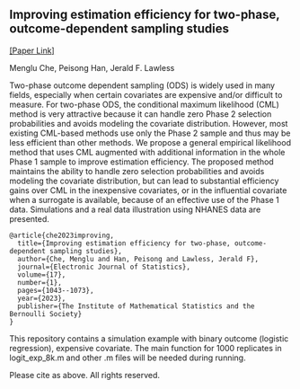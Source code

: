 ## Improving estimation efficiency for two-phase, outcome-dependent sampling studies
[[Paper Link]](https://projecteuclid.org/journals/electronic-journal-of-statistics/volume-17/issue-1/Improving-estimation-efficiency-for-two-phase-outcome-dependent-sampling-studies/10.1214/23-EJS2124.full)


Menglu Che, Peisong Han, Jerald F. Lawless

Two-phase outcome dependent sampling (ODS) is widely used in many fields, especially when certain covariates are expensive and/or difficult to measure. For two-phase ODS, the conditional maximum likelihood (CML) method is very attractive because it can handle zero Phase 2 selection probabilities and avoids modeling the covariate distribution. However, most existing CML-based methods use only the Phase 2 sample and thus may be less efficient than other methods. We propose a general empirical likelihood method that uses CML augmented with additional information in the whole Phase 1 sample to improve estimation efficiency. The proposed method maintains the ability to handle zero selection probabilities and avoids modeling the covariate distribution, but can lead to substantial efficiency gains over CML in the inexpensive covariates, or in the influential covariate when a surrogate is available, because of an effective use of the Phase 1 data. Simulations and a real data illustration using NHANES data are presented.

    @article{che2023improving,
      title={Improving estimation efficiency for two-phase, outcome-dependent sampling studies},
      author={Che, Menglu and Han, Peisong and Lawless, Jerald F},
      journal={Electronic Journal of Statistics},
      volume={17},
      number={1},
      pages={1043--1073},
      year={2023},
      publisher={The Institute of Mathematical Statistics and the Bernoulli Society}
    }

This repository contains a simulation example with binary outcome (logistic regression), expensive covariate. The main function for 1000 replicates in logit_exp_8k.m and other .m files will be needed during running. 

Please cite as above. All rights reserved. 

